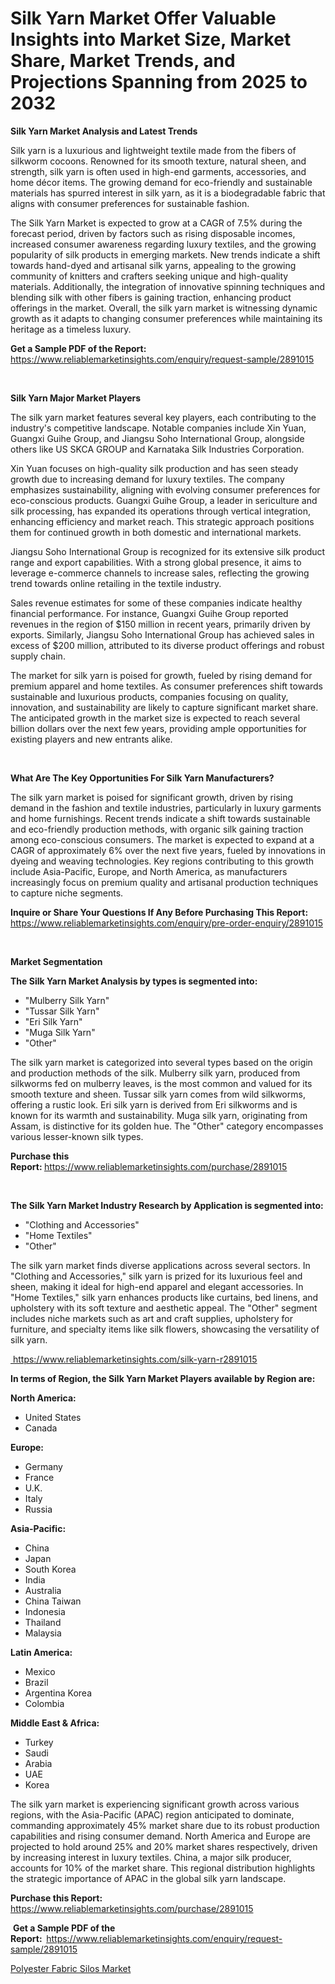 <p><h1>Silk Yarn Market Offer Valuable Insights into Market Size, Market Share, Market Trends, and Projections Spanning from 2025 to 2032</h1></p><p><strong>Silk Yarn Market Analysis and Latest Trends</strong></p>
<p><p>Silk yarn is a luxurious and lightweight textile made from the fibers of silkworm cocoons. Renowned for its smooth texture, natural sheen, and strength, silk yarn is often used in high-end garments, accessories, and home décor items. The growing demand for eco-friendly and sustainable materials has spurred interest in silk yarn, as it is a biodegradable fabric that aligns with consumer preferences for sustainable fashion.</p><p>The Silk Yarn Market is expected to grow at a CAGR of 7.5% during the forecast period, driven by factors such as rising disposable incomes, increased consumer awareness regarding luxury textiles, and the growing popularity of silk products in emerging markets. New trends indicate a shift towards hand-dyed and artisanal silk yarns, appealing to the growing community of knitters and crafters seeking unique and high-quality materials. Additionally, the integration of innovative spinning techniques and blending silk with other fibers is gaining traction, enhancing product offerings in the market. Overall, the silk yarn market is witnessing dynamic growth as it adapts to changing consumer preferences while maintaining its heritage as a timeless luxury.</p></p>
<p><strong>Get a Sample PDF of the Report:&nbsp;</strong> <a href="https://www.reliablemarketinsights.com/enquiry/request-sample/2891015?utm_campaign=2678&utm_medium=2&utm_source=Github&utm_content=ia&utm_term=14032025&utm_id=silk-yarn">https://www.reliablemarketinsights.com/enquiry/request-sample/2891015</a></p>
<p>&nbsp;</p>
<p><strong>Silk Yarn Major Market Players</strong></p>
<p><p>The silk yarn market features several key players, each contributing to the industry's competitive landscape. Notable companies include Xin Yuan, Guangxi Guihe Group, and Jiangsu Soho International Group, alongside others like US SKCA GROUP and Karnataka Silk Industries Corporation.</p><p>Xin Yuan focuses on high-quality silk production and has seen steady growth due to increasing demand for luxury textiles. The company emphasizes sustainability, aligning with evolving consumer preferences for eco-conscious products. Guangxi Guihe Group, a leader in sericulture and silk processing, has expanded its operations through vertical integration, enhancing efficiency and market reach. This strategic approach positions them for continued growth in both domestic and international markets.</p><p>Jiangsu Soho International Group is recognized for its extensive silk product range and export capabilities. With a strong global presence, it aims to leverage e-commerce channels to increase sales, reflecting the growing trend towards online retailing in the textile industry.</p><p>Sales revenue estimates for some of these companies indicate healthy financial performance. For instance, Guangxi Guihe Group reported revenues in the region of $150 million in recent years, primarily driven by exports. Similarly, Jiangsu Soho International Group has achieved sales in excess of $200 million, attributed to its diverse product offerings and robust supply chain.</p><p>The market for silk yarn is poised for growth, fueled by rising demand for premium apparel and home textiles. As consumer preferences shift towards sustainable and luxurious products, companies focusing on quality, innovation, and sustainability are likely to capture significant market share. The anticipated growth in the market size is expected to reach several billion dollars over the next few years, providing ample opportunities for existing players and new entrants alike.</p></p>
<p>&nbsp;</p>
<p><strong>What Are The Key Opportunities For Silk Yarn Manufacturers?</strong></p>
<p><p>The silk yarn market is poised for significant growth, driven by rising demand in the fashion and textile industries, particularly in luxury garments and home furnishings. Recent trends indicate a shift towards sustainable and eco-friendly production methods, with organic silk gaining traction among eco-conscious consumers. The market is expected to expand at a CAGR of approximately 6% over the next five years, fueled by innovations in dyeing and weaving technologies. Key regions contributing to this growth include Asia-Pacific, Europe, and North America, as manufacturers increasingly focus on premium quality and artisanal production techniques to capture niche segments.</p></p>
<p><strong>Inquire or Share Your Questions If Any Before Purchasing This Report:</strong> <a href="https://www.reliablemarketinsights.com/enquiry/pre-order-enquiry/2891015?utm_campaign=2678&utm_medium=2&utm_source=Github&utm_content=ia&utm_term=14032025&utm_id=silk-yarn">https://www.reliablemarketinsights.com/enquiry/pre-order-enquiry/2891015</a></p>
<p>&nbsp;</p>
<p><strong>Market Segmentation</strong></p>
<p><strong>The Silk Yarn Market Analysis by types is segmented into:</strong></p>
<p><ul><li>"Mulberry Silk Yarn"</li><li>"Tussar Silk Yarn"</li><li>"Eri Silk Yarn"</li><li>"Muga Silk Yarn"</li><li>"Other"</li></ul></p>
<p><p>The silk yarn market is categorized into several types based on the origin and production methods of the silk. Mulberry silk yarn, produced from silkworms fed on mulberry leaves, is the most common and valued for its smooth texture and sheen. Tussar silk yarn comes from wild silkworms, offering a rustic look. Eri silk yarn is derived from Eri silkworms and is known for its warmth and sustainability. Muga silk yarn, originating from Assam, is distinctive for its golden hue. The "Other" category encompasses various lesser-known silk types.</p></p>
<p><strong>Purchase this Report:&nbsp;</strong><a href="https://www.reliablemarketinsights.com/purchase/2891015?utm_campaign=2678&utm_medium=2&utm_source=Github&utm_content=ia&utm_term=14032025&utm_id=silk-yarn">https://www.reliablemarketinsights.com/purchase/2891015</a></p>
<p>&nbsp;</p>
<p><strong>The Silk Yarn Market Industry Research by Application is segmented into:</strong></p>
<p><ul><li>"Clothing and Accessories"</li><li>"Home Textiles"</li><li>"Other"</li></ul></p>
<p><p>The silk yarn market finds diverse applications across several sectors. In "Clothing and Accessories," silk yarn is prized for its luxurious feel and sheen, making it ideal for high-end apparel and elegant accessories. In "Home Textiles," silk yarn enhances products like curtains, bed linens, and upholstery with its soft texture and aesthetic appeal. The "Other" segment includes niche markets such as art and craft supplies, upholstery for furniture, and specialty items like silk flowers, showcasing the versatility of silk yarn.</p></p>
<p><a href="https://www.reliablemarketinsights.com/silk-yarn-r2891015?utm_campaign=2678&utm_medium=2&utm_source=Github&utm_content=ia&utm_term=14032025&utm_id=silk-yarn">&nbsp;https://www.reliablemarketinsights.com/silk-yarn-r2891015</a></p>
<p><strong>In terms of Region, the Silk Yarn Market Players available by Region are:</strong></p>
<p>
    <p> <strong> North America: </strong>
        <ul>
            <li>United States</li>
            <li>Canada</li>
        </ul>
        </p> 
    <p> <strong> Europe: </strong>
        <ul>
            <li>Germany</li>
            <li>France</li>
            <li>U.K.</li>
            <li>Italy</li>
            <li>Russia</li>
        </ul>
        </p> 
    <p> <strong> Asia-Pacific: </strong>
        <ul>
            <li>China</li>
            <li>Japan</li>
            <li>South Korea</li>
            <li>India</li>
            <li>Australia</li>
            <li>China Taiwan</li>
            <li>Indonesia</li>
            <li>Thailand</li>
            <li>Malaysia</li>
        </ul>
        </p> 
    <p> <strong> Latin America: </strong>
        <ul>
            <li>Mexico</li>
            <li>Brazil</li>
            <li>Argentina Korea</li>
            <li>Colombia</li>
        </ul>
        </p> 
    <p> <strong> Middle East & Africa: </strong>
        <ul>
            <li>Turkey</li>
            <li>Saudi</li>
            <li>Arabia</li>
            <li>UAE</li>
            <li>Korea</li>
        </ul>
    </p>
    </p>
<p><p>The silk yarn market is experiencing significant growth across various regions, with the Asia-Pacific (APAC) region anticipated to dominate, commanding approximately 45% market share due to its robust production capabilities and rising consumer demand. North America and Europe are projected to hold around 25% and 20% market shares respectively, driven by increasing interest in luxury textiles. China, a major silk producer, accounts for 10% of the market share. This regional distribution highlights the strategic importance of APAC in the global silk yarn landscape.</p></p>
<p><strong>Purchase this Report: </strong><a href="https://www.reliablemarketinsights.com/purchase/2891015?utm_campaign=2678&utm_medium=2&utm_source=Github&utm_content=ia&utm_term=14032025&utm_id=silk-yarn">https://www.reliablemarketinsights.com/purchase/2891015</a></p>
<p>&nbsp;<strong>Get a Sample PDF of the Report:&nbsp;&nbsp;</strong><a href="https://www.reliablemarketinsights.com/enquiry/request-sample/2891015?utm_campaign=2678&utm_medium=2&utm_source=Github&utm_content=ia&utm_term=14032025&utm_id=silk-yarn">https://www.reliablemarketinsights.com/enquiry/request-sample/2891015</a></p>
<p><strong></strong></p>
<p><p><a href="https://github.com/bramsklizas/Market-Research-Report-List-1/blob/main/polyester-fabric-silos-market.md?utm_campaign=2678&utm_medium=2&utm_source=Github&utm_content=ia&utm_term=14032025&utm_id=silk-yarn">Polyester Fabric Silos Market</a></p></p>